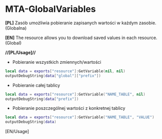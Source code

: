 # MTA-GlobalVariables
**[PL]**
Zasób umożliwia pobieranie zapisanych wartości w każdym zasobie. (Globalna)

**[EN]**
The resource allows you to download saved values ​​in each resource. (Global)

**//[PL/Usage]//**

* Pobieranie wszystkich zmiennych/wartości
```lua
local data = exports["resource"]:GetVariable(nil, nil)
outputDebugString(data["global"]["prefix"])
```
* Pobieranie całej tablicy
```lua
local data = exports["resource"]:GetVariable("NAME_TABLE", nil)
outputDebugString(data["prefix"])
```
* Pobieranie poszczególnej wartości z konkretnej tablicy
```lua
local data = exports["resource"]:GetVariable("NAME_TABLE", "VALUE")
outputDebugString(data)
```
[EN/Usage]
